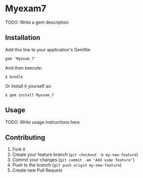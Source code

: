 # Myexam7

TODO: Write a gem description

## Installation

Add this line to your application's Gemfile:

    gem 'Myexam_7'

And then execute:

    $ bundle

Or install it yourself as:

    $ gem install Myexam_7

## Usage

TODO: Write usage instructions here

## Contributing

1. Fork it
2. Create your feature branch (`git checkout -b my-new-feature`)
3. Commit your changes (`git commit -am 'Add some feature'`)
4. Push to the branch (`git push origin my-new-feature`)
5. Create new Pull Request

